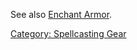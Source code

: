 See also [Enchant Armor](Enchant_Armor "wikilink").

[Category: Spellcasting Gear](Category:_Spellcasting_Gear "wikilink")
